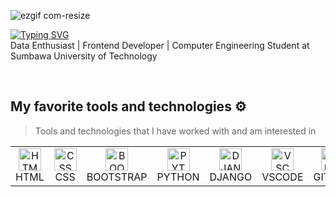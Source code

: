 ![ezgif com-resize](https://github.com/abdazzam-dldz/abdazzam-dldz/assets/111675078/42cbdfea-38ee-4f0c-ab28-4f9fa1c1e549)

[![Typing SVG](https://readme-typing-svg.demolab.com?font=roboto&weight=500&size=25&duration=2000&pause=1000&color=F7F7F7&random=false&width=540&lines=Hi%2C+I'm+Azzam.+Welcome+to+My+Github+%F0%9F%98%81)](https://git.io/typing-svg)<br>
Data Enthusiast | Frontend Developer | Computer Engineering Student at Sumbawa University of Technology

<br>


## My favorite tools and technologies ⚙️

> Tools and technologies that I have worked with and am interested in

<table>
    
  <tr>
     <td align="center"  width="80">
        <img src="https://skillicons.dev/icons?i=html" width="36" height="36" alt="HTML" />
      <br>HTML
    </td>
    <td align="center"  width="80">
        <img src="https://skillicons.dev/icons?i=css" width="36" height="36" alt="CSS" />
      <br>CSS
    </td>
    <td align="center"  width="80">
        <img src="https://skillicons.dev/icons?i=bootstrap" width="36" height="36" alt="BOOTSTRAP" />
      <br>BOOTSTRAP
    </td>
     <td align="center"  width="80">
        <img src="https://skillicons.dev/icons?i=python" width="36" height="36" alt="PYTHON" />
      <br>PYTHON
    </td>
    <td align="center"  width="80">
        <img src="https://skillicons.dev/icons?i=django" width="36" height="36" alt="DJANGO" />
      <br>DJANGO
    </td>
    <td align="center"  width="80">
        <img src="https://skillicons.dev/icons?i=vscode" width="36" height="36" alt="VSCODE" />
      <br>VSCODE
    </td>
     <td align="center"  width="80">
        <img src="https://skillicons.dev/icons?i=github" width="36" height="36" alt="GITHUB" />
      <br>GITHUB
    </td>
    <td align="center"  width="80">
        <img src="https://skillicons.dev/icons?i=notion " width="36" height="36" alt="NOTION" />
      <br>NOTION
    </td>  
  </tr>
  

  
</table>

